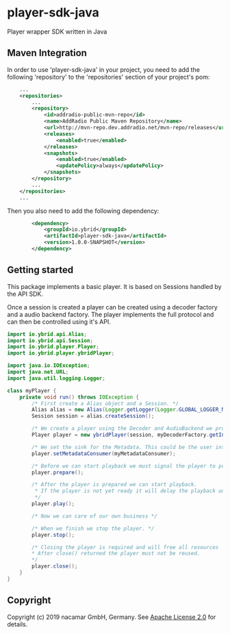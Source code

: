 # player-sdk-java
Player wrapper SDK written in Java

## Maven Integration

In order to use 'player-sdk-java' in your project, you need to add the following 'repository' to the 'repositories' section of your project's pom:
```xml
    ...
    <repositories>
        ...
        <repository>
            <id>addradio-public-mvn-repo</id>
            <name>AddRadio Public Maven Repository</name>
            <url>http://mvn-repo.dev.addradio.net/mvn-repo/releases</url>
            <releases>
                <enabled>true</enabled>
            </releases>
            <snapshots>
                <enabled>true</enabled>
                <updatePolicy>always</updatePolicy>
            </snapshots>
        </repository>
        ...
    </repositories>
    ...
```
Then you also need to add the following dependency:
```xml
        <dependency>
            <groupId>io.ybrid</groupId>
            <artifactId>player-sdk-java</artifactId>
            <version>1.0.0-SNAPSHOT</version>
        </dependency>
```

## Getting started
This package implements a basic player. It is based on Sessions handled by the API SDK.

Once a session is created a player can be created using a decoder factory and a audio backend factory.
The player implements the full protocol and can then be controlled using it's API.

```java
import io.ybrid.api.Alias;
import io.ybrid.api.Session;
import io.ybrid.player.Player;
import io.ybrid.player.ybridPlayer;

import java.io.IOException;
import java.net.URL;
import java.util.logging.Logger;

class myPlayer {
    private void run() throws IOException {
        /* First create a Alias object and a Session. */
        Alias alias = new Alias(Logger.getLogger(Logger.GLOBAL_LOGGER_NAME), new URL("http://.../..."));
        Session session = alias.createSession();

        /* We create a player using the Decoder and AudioBackend we provide */
        Player player = new ybridPlayer(session, myDecoderFactory.getInstance(), myAudioBackendFactory.getInstance());

        /* We set the sink for the Metadata. This could be the user interface. */
        player.setMetadataConsumer(myMetadataConsumer);

        /* Before we can start playback we must signal the player to prepare. */
        player.prepare();

        /* After the player is prepared we can start playback.
         * If the player is not yet ready it will delay the playback until it is ready.
         */
        player.play();

        /* Now we can care of our own business */

        /* When we finish we stop the player. */
        player.stop();

        /* Closing the player is required and will free all resources
        * After close() returned the player must not be reused.
        */
        player.close();
    }
}
```

## Copyright
Copyright (c) 2019 nacamar GmbH, Germany. See [Apache License 2.0](LICENSE) for details.
